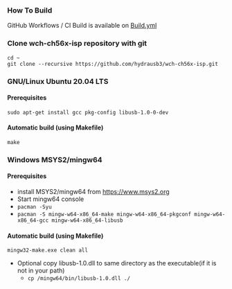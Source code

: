 ### How To Build

GitHub Workflows / CI Build is available on [Build.yml](.github/workflows/Build.yml)

### Clone wch-ch56x-isp repository with git
```
cd ~
git clone --recursive https://github.com/hydrausb3/wch-ch56x-isp.git
```

###  GNU/Linux Ubuntu 20.04 LTS
#### Prerequisites
`sudo apt-get install gcc pkg-config libusb-1.0-0-dev`
#### Automatic build (using Makefile) 
`make`

### Windows MSYS2/mingw64
#### Prerequisites
- install MSYS2/mingw64 from https://www.msys2.org
- Start mingw64 console
- `pacman -Syu`
- `pacman -S mingw-w64-x86_64-make mingw-w64-x86_64-pkgconf mingw-w64-x86_64-gcc mingw-w64-x86_64-libusb`
#### Automatic build (using Makefile)
`mingw32-make.exe clean all`
- Optional copy libusb-1.0.dll to same directory as the executable(if it is not in your path)
  - `cp /mingw64/bin/libusb-1.0.dll ./`
